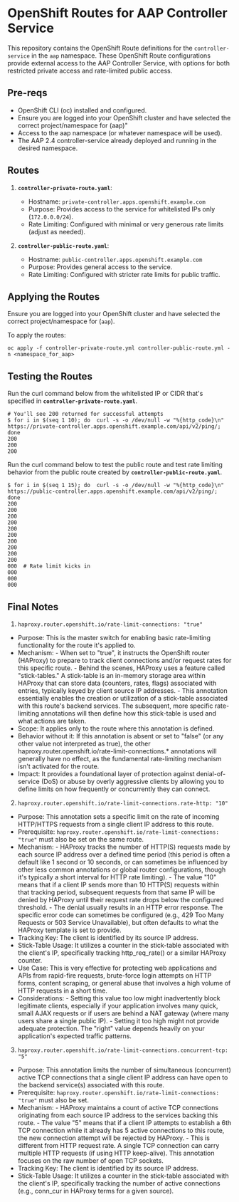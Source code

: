 # OpenShift Routes for AAP Controller Service

This repository contains the OpenShift Route definitions for the `controller-service` in the `aap` namespace. These OpenShift Route configurations provide external access to the AAP Controller Service, with options for both restricted private access and rate-limited public access. 

## Pre-reqs

- OpenShift CLI (oc) installed and configured.
- Ensure you are logged into your OpenShift cluster and have selected the correct project/namespace for (aap)" 
- Access to the aap namespace (or whatever namespace will be used).
- The AAP 2.4 controller-service already deployed and running in the desired namespace.

## Routes

1.  **`controller-private-route.yaml`**:
    * Hostname: `private-controller.apps.openshift.example.com`
    * Purpose: Provides access to the service for whitelisted IPs only (`172.0.0.0/24`).
    * Rate Limiting: Configured with minimal or very generous rate limits (adjust as needed).

2.  **`controller-public-route.yaml`**:
    * Hostname: `public-controller.apps.openshift.example.com`
    * Purpose: Provides general access to the service.
    * Rate Limiting: Configured with stricter rate limits for public traffic.

## Applying the Routes

Ensure you are logged into your OpenShift cluster and have selected the correct project/namespace for (`aap`).

To apply the routes:
```
oc apply -f controller-private-route.yml controller-public-route.yml -n <namespace_for_aap>
```

## Testing the Routes

Run the curl command below from the whitelisted IP or CIDR that's specified in **`controller-private-route.yaml`**.
```
# You'll see 200 returned for successful attempts
$ for i in $(seq 1 10); do  curl -s -o /dev/null -w "%{http_code}\n" https://private-controller.apps.openshift.example.com/api/v2/ping/; done
200
200
200
```

Run the curl command below to test the public route and test rate limiting behavior from the public route created by **`controller-public-route.yaml`**.
```
$ for i in $(seq 1 15); do  curl -s -o /dev/null -w "%{http_code}\n" https://public-controller.apps.openshift.example.com/api/v2/ping/; done
200
200
200
200
200
200
200
200
200
200
000  # Rate limit kicks in
000
000
000
```

## Final Notes

1. `haproxy.router.openshift.io/rate-limit-connections: "true"`

- Purpose: This is the master switch for enabling basic rate-limiting functionality for the route it's applied to.
- Mechanism:
      - When set to "true", it instructs the OpenShift router (HAProxy) to prepare to track client connections and/or request rates for this specific route.
      - Behind the scenes, HAProxy uses a feature called "stick-tables." A stick-table is an in-memory storage area within HAProxy that can store data (counters, rates, flags) associated with entries, typically keyed by client source IP addresses.
      - This annotation essentially enables the creation or utilization of a stick-table associated with this route's backend services. The subsequent, more specific rate-limiting annotations will then define how this stick-table is used and what actions are taken.
- Scope: It applies only to the route where this annotation is defined.
- Behavior without it: If this annotation is absent or set to "false" (or any other value not interpreted as true), the other haproxy.router.openshift.io/rate-limit-connections.* annotations will generally have no effect, as the fundamental rate-limiting mechanism isn't activated for the route.
- Impact: It provides a foundational layer of protection against denial-of-service (DoS) or abuse by overly aggressive clients by allowing you to define limits on how frequently or concurrently they can connect.


2. `haproxy.router.openshift.io/rate-limit-connections.rate-http: "10"`
- Purpose: This annotation sets a specific limit on the rate of incoming HTTP/HTTPS requests from a single client IP address to this route.
- Prerequisite: `haproxy.router.openshift.io/rate-limit-connections: "true"` must also be set on the same route.
- Mechanism:
      - HAProxy tracks the number of HTTP(S) requests made by each source IP address over a defined time period (this period is often a default like 1 second or 10 seconds, or can sometimes be influenced by other less common annotations or global router configurations, though it's typically a short interval for HTTP rate limiting).
      - The value "10" means that if a client IP sends more than 10 HTTP(S) requests within that tracking period, subsequent requests from that same IP will be denied by HAProxy until their request rate drops below the configured threshold.
      - The denial usually results in an HTTP error response. The specific error code can sometimes be configured (e.g., 429 Too Many Requests or 503 Service Unavailable), but often defaults to what the HAProxy template is set to provide.
- Tracking Key: The client is identified by its source IP address.
- Stick-Table Usage: It utilizes a counter in the stick-table associated with the client's IP, specifically tracking http_req_rate() or a similar HAProxy counter.
- Use Case: This is very effective for protecting web applications and APIs from rapid-fire requests, brute-force login attempts on HTTP forms, content scraping, or general abuse that involves a high volume of HTTP requests in a short time.
- Considerations:
      - Setting this value too low might inadvertently block legitimate clients, especially if your application involves many quick, small AJAX requests or if users are behind a NAT gateway (where many users share a single public IP).
      - Setting it too high might not provide adequate protection. The "right" value depends heavily on your application's expected traffic patterns.


3. `haproxy.router.openshift.io/rate-limit-connections.concurrent-tcp: "5"`  
- Purpose: This annotation limits the number of simultaneous (concurrent) active TCP connections that a single client IP address can have open to the backend service(s) associated with this route.
- Prerequisite: `haproxy.router.openshift.io/rate-limit-connections: "true"` must also be set.
- Mechanism:
      - HAProxy maintains a count of active TCP connections originating from each source IP address to the services backing this route.
      - The value "5" means that if a client IP attempts to establish a 6th TCP connection while it already has 5 active connections to this route, the new connection attempt will be rejected by HAProxy.
      - This is different from HTTP request rate. A single TCP connection can carry multiple HTTP requests (if using HTTP keep-alive). This annotation focuses on the raw number of open TCP sockets.
- Tracking Key: The client is identified by its source IP address.
- Stick-Table Usage: It utilizes a counter in the stick-table associated with the client's IP, specifically tracking the number of active connections (e.g., conn_cur in HAProxy terms for a given source).
